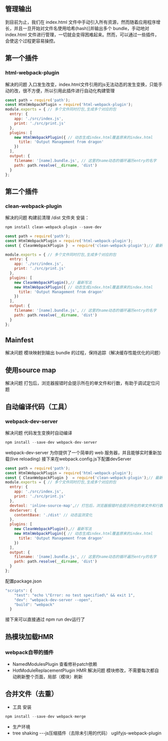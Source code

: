 ## 管理输出
到目前为止，我们在 index.html 文件中手动引入所有资源，然而随着应用程序增长，并且一旦开始对文件名使用哈希(hash)]并输出多个 bundle，手动地对 index.html 文件进行管理，一切就会变得困难起来。然而，可以通过一些插件，会使这个过程更容易操控。
## 第一个插件
### html-webpack-plugin
解决的问题
入口发生改变，index.html文件引用的js无法动态的发生变换，只能手动的改，很不方便，所以引用此插件进行自动化构建管理
```js
const path = require('path');
const HtmlWebpackPlugin = require('html-webpack-plugin');
module.exports = { // 多个文件同时打包,生成多个对应的包
  entry: {
    app: './src/index.js',
    print: './src/print.js'
  },
  plugins: [
    new HtmlWebpackPlugin({ // 动态生成index.html覆盖原来的index.html
      title: 'Output Management from dragon'
    })
  ],
  output: {
    filename: '[name].bundle.js', // 这里的name动态的循环遍历entry的名字
    path: path.resolve(__dirname, 'dist')
  }
};
```
## 第二个插件
### clean-webpack-plugin
解决的问题
构建前清理 /dist 文件夹
安装：
```js
npm install clean-webpack-plugin --save-dev
```
```js
const path = require('path');
const HtmlWebpackPlugin = require('html-webpack-plugin');
const { CleanWebpackPlugin }  = require('clean-webpack-plugin');// 最新的引用方式，老式的会报错 CleanWebpackPlugin is not a constructor

module.exports = { // 多个文件同时打包,生成多个对应的包
  entry: {
    app: './src/index.js',
    print: './src/print.js'
  },
  plugins: [
    new CleanWebpackPlugin(),// 最新写法
    new HtmlWebpackPlugin({ // 动态生成index.html覆盖原来的index.html
      title: 'Output Management from dragon'
    })
  ],
  output: {
    filename: '[name].bundle.js', // 这里的name动态的循环遍历entry的名字
    path: path.resolve(__dirname, 'dist')
  }
};
```
## Mainfest
解决问题
模块映射到输出 bundle 的过程，保持追踪（解决缓存性能优化的问题）
## 使用source map
解决问题
打包后，浏览器报错时会提示所在的单文件和行数，有助于调试定位问题
## 自动编译代码（工具）
### webpack-dev-server
解决问题
代码发生变换时自动编译
```js
npm install --save-dev webpack-dev-server
```
webpack-dev-server 为你提供了一个简单的 web 服务器，并且能够实时重新加载(live reloading)
接下来在webpack.config.js下配置devServer
```js
const path = require('path');
const HtmlWebpackPlugin = require('html-webpack-plugin');
const { CleanWebpackPlugin }  = require('clean-webpack-plugin');// 最新的引用方式，老式的会报错 CleanWebpackPlugin is not a constructor
module.exports = { // 多个文件同时打包,生成多个对应的包
  entry: {
    app: './src/index.js',
    print: './src/print.js'
  },
  devtool: 'inline-source-map',// 打包后，浏览器报错时会提示所在的单文件和行数，有助于调试定位问题
  devServer: {
    contentBase: './dist' // 动态监测变化
  },
  plugins: [
    new CleanWebpackPlugin(),// 最新写法
    new HtmlWebpackPlugin({ // 动态生成index.html覆盖原来的index.html
      title: 'Output Management from dragon'
    })
  ],
  output: {
    filename: '[name].bundle.js', // 这里的name动态的循环遍历entry的名字
    path: path.resolve(__dirname, 'dist')
  }
};
```
配置package.json
```js
"scripts": {
    "test": "echo \"Error: no test specified\" && exit 1",
    "dev": "webpack-dev-server --open",
    "build": "webpack"
  }
```
接下来可以直接通过 npm run dev运行了
## 热模块加载HMR
### webpack自带的插件 
- NamedModulesPlugin 查看修补patch依赖
- HotModuleReplacementPlugin HMR
解决问题
模块修改，不需要每次都自动刷新整个页面，局部（模块）刷新
## 合并文件（去重）
- 工具
安装
```js
npm install --save-dev webpack-merge
```
- 生产环境
- tree shaking ---js压缩插件（去除未引用的代码） uglifyjs-webpack-plugin
